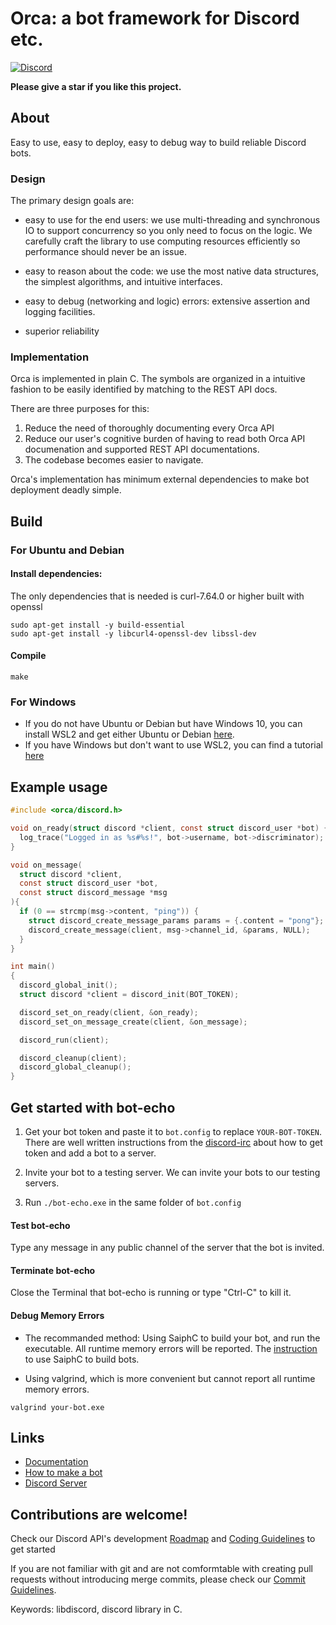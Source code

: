 # Orca: a bot framework for Discord etc.

[![Discord](https://discord.com/api/guilds/562694099887587338/widget.png)](https://discord.gg/2jfycwXVM3)

**Please give a star if you like this project.**

## About

Easy to use, easy to deploy, easy to debug way to build reliable Discord bots.

### Design

The primary design goals are:

- easy to use for the end users: we use multi-threading and
  synchronous IO to support concurrency so you only need to focus on
  the logic.  We carefully craft the library to use computing
  resources efficiently so performance should never be an issue.

- easy to reason about the code: we use the most native data structures,
   the simplest algorithms, and intuitive interfaces.

- easy to debug (networking and logic) errors: extensive assertion 
  and logging facilities.

- superior reliability

### Implementation

Orca is implemented in plain C. The symbols are organized in a intuitive
fashion to be easily identified by matching to the REST API docs.

There are three purposes for this:

1. Reduce the need of thoroughly documenting every Orca API
2. Reduce our user's cognitive burden of having to read both Orca API
documenation and supported REST API documentations. 
3. The codebase becomes easier to navigate.

Orca's implementation has minimum external dependencies to make bot
deployment deadly simple.


## Build
### For Ubuntu and Debian
#### Install dependencies:

The only dependencies that is needed is curl-7.64.0 or higher built with openssl
```
sudo apt-get install -y build-essential 
sudo apt-get install -y libcurl4-openssl-dev libssl-dev
```

#### Compile

```
make 
```

### For Windows

* If you do not have Ubuntu or Debian but have Windows 10, you can install WSL2 and get either Ubuntu or Debian [here](https://docs.microsoft.com/en-us/windows/wsl/install-win10).
* If you have Windows but don't want to use WSL2, you can find a tutorial [here](/docs/BUILDING_WITH_WINDOWS.md)

## Example usage

```c
#include <orca/discord.h>

void on_ready(struct discord *client, const struct discord_user *bot) {
  log_trace("Logged in as %s#%s!", bot->username, bot->discriminator);
}

void on_message(
  struct discord *client, 
  const struct discord_user *bot, 
  const struct discord_message *msg
){
  if (0 == strcmp(msg->content, "ping")) {
    struct discord_create_message_params params = {.content = "pong"};
    discord_create_message(client, msg->channel_id, &params, NULL);
  }
}

int main() 
{
  discord_global_init();
  struct discord *client = discord_init(BOT_TOKEN);

  discord_set_on_ready(client, &on_ready);
  discord_set_on_message_create(client, &on_message);

  discord_run(client);

  discord_cleanup(client);
  discord_global_cleanup();
}
```

## Get started with bot-echo
1. Get your bot token and paste it to `bot.config` to
   replace `YOUR-BOT-TOKEN`. There are 
   well written instructions from the [discord-irc](https://github.com/reactiflux/discord-irc/wiki/Creating-a-discord-bot-&-getting-a-token) about 
   how to get token and add a bot to a server.
   
2. Invite your bot to a testing server. We can invite your bots
   to our testing servers. 

3. Run `./bot-echo.exe` in the same folder of `bot.config`

#### Test bot-echo
Type any message in any public channel of the server that the bot is invited.

#### Terminate bot-echo
Close the Terminal that bot-echo is running or type "Ctrl-C" to kill it.

#### Debug Memory Errors
* The recommanded method: 
  Using SaiphC to build your bot, and run the executable.  All runtime memory errors will be reported. 
  The [instruction](/docs/SAIPH.md) to use SaiphC to build bots.

* Using valgrind, which is more convenient but cannot report all runtime memory errors. 
```
valgrind your-bot.exe 
```

## Links

- [Documentation](https://cee-studio.github.io/orca/)
- [How to make a bot](/docs/BUILDING_A_BOT.md)
- [Discord Server](https://discord.gg/2jfycwXVM3)

## Contributions are welcome!
Check our Discord API's development [Roadmap](docs/DISCORD_ROADMAP.md) and [Coding Guidelines](docs/CODING_GUIDELINES.md) to get started

If you are not familiar with git and are not comformtable with creating pull requests without introducing merge 
commits, please check our [Commit Guidelines](docs/COMMIT_GUIDELINES.md).

Keywords:
libdiscord, discord library in C.
